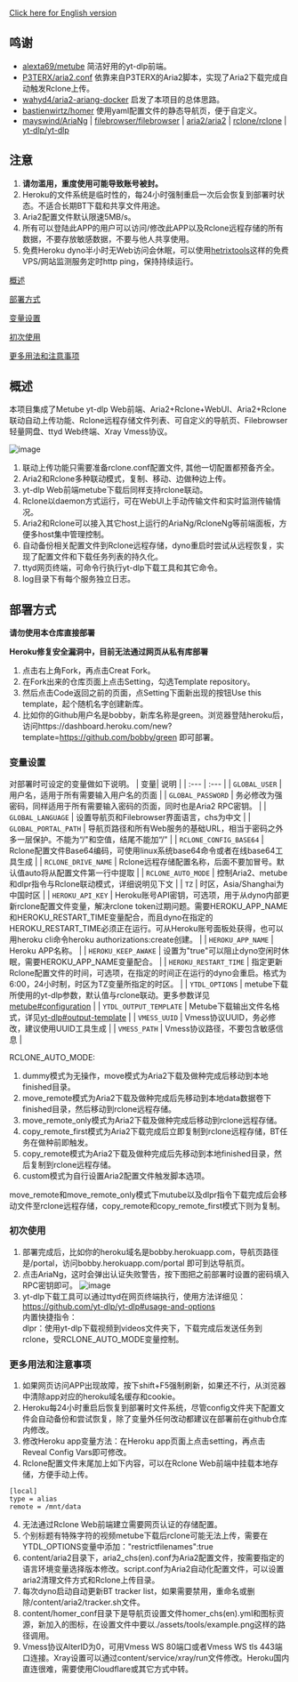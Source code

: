 [Click here for English version](https://github.com/wy580477/Heroku-All-In-One-APP/blob/main/README_en.md)

## 鸣谢
- [alexta69/metube](https://github.com/alexta69/metube) 简洁好用的yt-dlp前端。
- [P3TERX/aria2.conf](https://github.com/P3TERX/aria2.conf)  依靠来自P3TERX的Aria2脚本，实现了Aria2下载完成自动触发Rclone上传。
- [wahyd4/aria2-ariang-docker](https://github.com/wahyd4/aria2-ariang-docker)  启发了本项目的总体思路。
- [bastienwirtz/homer](https://github.com/bastienwirtz/homer)  使用yaml配置文件的静态导航页，便于自定义。
- [mayswind/AriaNg](https://github.com/mayswind/AriaNg) | [filebrowser/filebrowser](https://github.com/filebrowser/filebrowser) | [aria2/aria2](https://github.com/aria2/aria2) | [rclone/rclone](https://github.com/rclone/rclone) | [yt-dlp/yt-dlp](https://github.com/yt-dlp/yt-dlp)
## 注意
 1. **请勿滥用，重度使用可能导致账号被封。**
 2. Heroku的文件系统是临时性的，每24小时强制重启一次后会恢复到部署时状态。不适合长期BT下载和共享文件用途。
 3. Aria2配置文件默认限速5MB/s。
 4. 所有可以登陆此APP的用户可以访问/修改此APP以及Rclone远程存储的所有数据，不要存放敏感数据，不要与他人共享使用。
 5. 免费Heroku dyno半小时无Web访问会休眠，可以使用[hetrixtools](https://hetrixtools.com/uptime-monitor/215727.html)这样的免费VPS/网站监测服务定时http ping，保持持续运行。

[概述](#概述) 

[部署方式](#部署方式) 

[变量设置](#变量设置)  

[初次使用](#初次使用)  

[更多用法和注意事项](#更多用法和注意事项)  

## 概述
本项目集成了Metube yt-dlp Web前端、Aria2+Rclone+WebUI、Aria2+Rclone联动自动上传功能、Rclone远程存储文件列表、可自定义的导航页、Filebrowser轻量网盘、ttyd Web终端、Xray Vmess协议。

![image](https://user-images.githubusercontent.com/98247050/165098261-7290ff50-ec0f-47ac-b8ec-7fe09f468a0e.png)

 1. 联动上传功能只需要准备rclone.conf配置文件, 其他一切配置都预备齐全。
 2. Aria2和Rclone多种联动模式，复制、移动、边做种边上传。
 3. yt-dlp Web前端metube下载后同样支持rclone联动。
 4. Rclone以daemon方式运行，可在WebUI上手动传输文件和实时监测传输情况。
 5. Aria2和Rclone可以接入其它host上运行的AriaNg/RcloneNg等前端面板，方便多host集中管理控制。
 6. 自动备份相关配置文件到Rclone远程存储，dyno重启时尝试从远程恢复，实现了配置文件和下载任务列表的持久化。
 7. ttyd网页终端，可命令行执行yt-dlp下载工具和其它命令。
 8. log目录下有每个服务独立日志。
## 部署方式

 **请勿使用本仓库直接部署**  
 
  **Heroku修复安全漏洞中，目前无法通过网页从私有库部署**  
 
 1. 点击右上角Fork，再点击Creat Fork。
 2. 在Fork出来的仓库页面上点击Setting，勾选Template repository。
 3. 然后点击Code返回之前的页面，点Setting下面新出现的按钮Use this template，起个随机名字创建新库。
 4. 比如你的Github用户名是bobby，新库名称是green。浏览器登陆heroku后，访问https://dashboard.heroku.com/new?template=https://github.com/bobby/green 即可部署。
 
### 变量设置
对部署时可设定的变量做如下说明。
| 变量| 说明 |
| :--- | :--- |
| `GLOBAL_USER` | 用户名，适用于所有需要输入用户名的页面 |
| `GLOBAL_PASSWORD` | 务必修改为强密码，同样适用于所有需要输入密码的页面，同时也是Aria2 RPC密钥。 |
| `GLOBAL_LANGUAGE` | 设置导航页和Filebrowser界面语言，chs为中文 |
| `GLOBAL_PORTAL_PATH` | 导航页路径和所有Web服务的基础URL，相当于密码之外多一层保护。不能为“/"和空值，结尾不能加“/" |
| `RCLONE_CONFIG_BASE64` | Rclone配置文件Base64编码，可使用linux系统base64命令或者在线base64工具生成 |
| `RCLONE_DRIVE_NAME` | Rclone远程存储配置名称，后面不要加冒号。默认值auto将从配置文件第一行中提取 |
| `RCLONE_AUTO_MODE` | 控制Aria2、metube和dlpr指令与Rclone联动模式，详细说明见下文 |
| `TZ` | 时区，Asia/Shanghai为中国时区 |
| `HEROKU_API_KEY` | Heroku账号API密钥，可选项，用于从dyno内部更新rclone配置文件变量，解决rclone token过期问题。需要HEROKU_APP_NAME和HEROKU_RESTART_TIME变量配合，而且dyno在指定的HEROKU_RESTART_TIME必须正在运行。可从Heroku账号面板处获得，也可以用heroku cli命令heroku authorizations:create创建。 |
| `HEROKU_APP_NAME` | Heroku APP名称。 |
| `HEROKU_KEEP_AWAKE` | 设置为"true"可以阻止dyno空闲时休眠，需要HEROKU_APP_NAME变量配合。 |
| `HEROKU_RESTART_TIME` | 指定更新Rclone配置文件的时间，可选项，在指定的时间正在运行的dyno会重启。格式为6:00，24小时制，时区为TZ变量所指定的时区。 |
| `YTDL_OPTIONS` | metube下载所使用的yt-dlp参数，默认值与rclone联动。更多参数详见[metube#configuration](https://github.com/alexta69/metube#configuration-via-environment-variables) |
| `YTDL_OUTPUT_TEMPLATE` | Metube下载输出文件名格式，详见[yt-dlp#output-template](https://github.com/yt-dlp/yt-dlp#output-template) |
| `VMESS_UUID` | Vmess协议UUID，务必修改，建议使用UUID工具生成 |
| `VMESS_PATH` | Vmess协议路径，不要包含敏感信息 |

 RCLONE_AUTO_MODE:  
 1. dummy模式为无操作，move模式为Aria2下载及做种完成后移动到本地finished目录。
 2. move_remote模式为Aria2下载及做种完成后先移动到本地data数据卷下finished目录，然后移动到rclone远程存储。
 3. move_remote_only模式为Aria2下载及做种完成后移动到rclone远程存储。
 4. copy_remote_first模式为Aria2下载完成后立即复制到rclone远程存储，BT任务在做种前即触发。
 5. copy_remote模式为Aria2下载及做种完成后先移动到本地finished目录，然后复制到rclone远程存储。
 6. custom模式为自行设置Aria2配置文件触发脚本选项。   
 
 move_remote和move_remote_only模式下mutube以及dlpr指令下载完成后会移动文件至rclone远程存储，copy_remote和copy_remote_first模式下则为复制。  
 
### 初次使用
 1. 部署完成后，比如你的heroku域名是bobby.herokuapp.com，导航页路径是/portal，访问bobby.herokuapp.com/portal 即可到达导航页。 
 2. 点击AriaNg，这时会弹出认证失败警告，按下图把之前部署时设置的密码填入RPC密钥即可。
   ![image](https://user-images.githubusercontent.com/98247050/163184113-d0f09e78-01f9-4d4a-87b9-f4a9c1218253.png)
 3. yt-dlp下载工具可以通过ttyd在网页终端执行，使用方法详细见：https://github.com/yt-dlp/yt-dlp#usage-and-options  
    内置快捷指令：  
    dlpr：使用yt-dlp下载视频到videos文件夹下，下载完成后发送任务到rclone，受RCLONE_AUTO_MODE变量控制。  
### 更多用法和注意事项
 1. 如果网页访问APP出现故障，按下shift+F5强制刷新，如果还不行，从浏览器中清除app对应的heroku域名缓存和cookie。
 2. Heroku每24小时重启后恢复到部署时文件系统，尽管config文件夹下配置文件会自动备份和尝试恢复，除了变量外任何改动都建议在部署前在github仓库内修改。
 3. 修改Heroku app变量方法：在Heroku app页面上点击setting，再点击Reveal Config Vars即可修改。
 4. Rclone配置文件末尾加上如下内容，可以在Rclone Web前端中挂载本地存储，方便手动上传。
```
[local]
type = alias
remote = /mnt/data
```
 4. 无法通过Rclone Web前端建立需要网页认证的存储配置。
 5. 个别标题有特殊字符的视频metube下载后rclone可能无法上传，需要在YTDL_OPTIONS变量中添加："restrictfilenames":true
 6. content/aria2目录下，aria2_chs(en).conf为Aria2配置文件，按需要指定的语言环境变量选择版本修改。script.conf为Aria2自动化配置文件，可以设置aria2清理文件方式和Rclone上传目录。
 7. 每次dyno启动自动更新BT tracker list，如果需要禁用，重命名或删除/content/aria2/tracker.sh文件。
 8. content/homer_conf目录下是导航页设置文件homer_chs(en).yml和图标资源，新加入的图标，在设置文件中要以./assets/tools/example.png这样的路径调用。
 9. Vmess协议AlterID为0，可用Vmess WS 80端口或者Vmess WS tls 443端口连接。Xray设置可以通过content/service/xray/run文件修改。Heroku国内直连很难，需要使用Cloudflare或其它方式中转。

